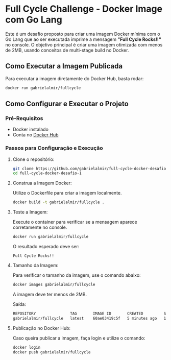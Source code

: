 # Full Cycle Challenge - Docker Image com Go Lang

Este é um desafio proposto para criar uma imagem Docker mínima com o Go Lang que ao ser executada imprime a mensagem **"Full Cycle Rocks!!"** no console. O objetivo principal é criar uma imagem otimizada com menos de 2MB, usando conceitos de multi-stage build no Docker.

## Como Executar a Imagem Publicada

Para executar a imagem diretamente do Docker Hub, basta rodar:

```bash
docker run gabrielalmir/fullcycle
```

## Como Configurar e Executar o Projeto

### Pré-Requisitos

- Docker instalado
- Conta no [Docker Hub](https://hub.docker.com/)

### Passos para Configuração e Execução

1. Clone o repositório:

   ```bash
   git clone https://github.com/gabrielalmir/full-cycle-docker-desafio-1
   cd full-cycle-docker-desafio-1
   ```

2. Construa a Imagem Docker:

   Utilize o Dockerfile para criar a imagem localmente.

   ```bash
   docker build -t gabrielalmir/fullcycle .
   ```

3. Teste a Imagem:

   Execute o container para verificar se a mensagem aparece corretamente no console.

   ```bash
   docker run gabrielalmir/fullcycle
   ```

   O resultado esperado deve ser:

   ```plaintext
   Full Cycle Rocks!!
   ```

4. Tamanho da Imagem:

   Para verificar o tamanho da imagem, use o comando abaixo:

   ```bash
   docker images gabrielalmir/fullcycle
   ```

   A imagem deve ter menos de 2MB.

   Saída:

   ```bash
   REPOSITORY               TAG       IMAGE ID       CREATED         SIZE
   gabrielalmir/fullcycle   latest    60ae03419c5f   5 minutes ago   1.46MB
   ```

5. Publicação no Docker Hub:

   Caso queira publicar a imagem, faça login e utilize o comando:

   ```bash
   docker login
   docker push gabrielalmir/fullcycle
   ```

